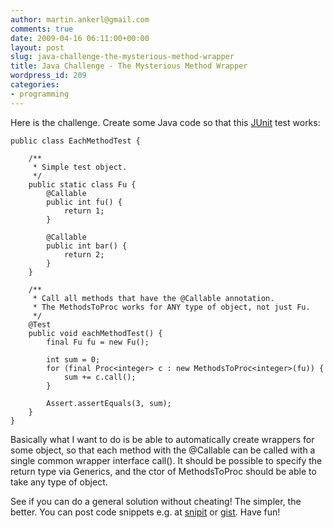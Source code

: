 ```yaml
---
author: martin.ankerl@gmail.com
comments: true
date: 2009-04-16 06:11:00+00:00
layout: post
slug: java-challenge-the-mysterious-method-wrapper
title: Java Challenge - The Mysterious Method Wrapper
wordpress_id: 209
categories:
- programming
---
```


Here is the challenge. Create some Java code so that this [JUnit](http://www.junit.org/) test works:


    
    public class EachMethodTest {
    
        /**
         * Simple test object.
         */
        public static class Fu {
            @Callable
            public int fu() {
                return 1;
            }
    
            @Callable
            public int bar() {
                return 2;
            }
        }
    
        /**
         * Call all methods that have the @Callable annotation.
         * The MethodsToProc works for ANY type of object, not just Fu.
         */
        @Test
        public void eachMethodTest() {
            final Fu fu = new Fu();
    
            int sum = 0;
            for (final Proc<integer> c : new MethodsToProc<integer>(fu)) {
                sum += c.call();
            }
    
            Assert.assertEquals(3, sum);
        }
    }



Basically what I want to do is be able to automatically create wrappers for some object, so that each method with the @Callable can be called with a single common wrapper interface call(). It should be possible to specify the return type via Generics, and the ctor of MethodsToProc should be able to take any type of object.

See if you can do a general solution without cheating! The simpler, the better. You can post code snippets e.g. at [snipit](http://snipt.org/) or [gist](http://gist.github.com/). Have fun!
